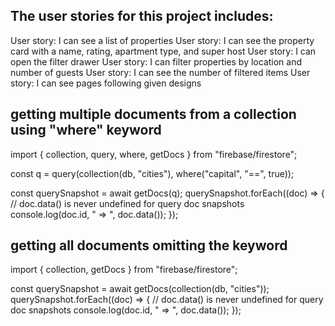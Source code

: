## The user stories for this project includes:

User story: I can see a list of properties
User story: I can see the property card with a name, rating, apartment type, and super host
User story: I can open the filter drawer
User story: I can filter properties by location and number of guests
User story: I can see the number of filtered items
User story: I can see pages following given designs

## getting multiple documents from a collection using "where" keyword

import { collection, query, where, getDocs } from "firebase/firestore";

const q = query(collection(db, "cities"), where("capital", "==", true));

const querySnapshot = await getDocs(q);
querySnapshot.forEach((doc) => {
// doc.data() is never undefined for query doc snapshots
console.log(doc.id, " => ", doc.data());
});

## getting all documents omitting the keyword

import { collection, getDocs } from "firebase/firestore";

const querySnapshot = await getDocs(collection(db, "cities"));
querySnapshot.forEach((doc) => {
// doc.data() is never undefined for query doc snapshots
console.log(doc.id, " => ", doc.data());
});
